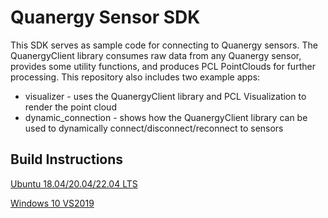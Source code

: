 # Quanergy Sensor SDK
This SDK serves as sample code for connecting to Quanergy sensors. The QuanergyClient library consumes raw data from any Quanergy sensor, provides some utility functions, and produces PCL PointClouds for further processing. This repository also includes two example apps:
- visualizer - uses the QuanergyClient library and PCL Visualization to render the point cloud
- dynamic_connection - shows how the QuanergyClient library can be used to dynamically connect/disconnect/reconnect to sensors

## Build Instructions
[Ubuntu 18.04/20.04/22.04 LTS](readme/ubuntu.md)

[Windows 10 VS2019](readme/win10vs2019.md)
